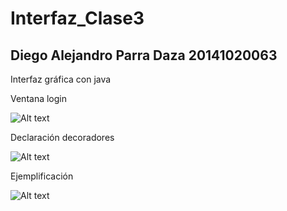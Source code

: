 # Interfaz_Clase3
## Diego Alejandro Parra Daza 20141020063
Interfaz gráfica con java

Ventana login

![Alt text](clse3/recursos/loguinFinal.png?raw=true "calse3")


Declaración decoradores

![Alt text](clse3/recursos/declaraciondeco.png?raw=true "declaracion")

Ejemplificación 

![Alt text](clse3/recursos/decoradores.png?raw=true "ejemplificacion")

